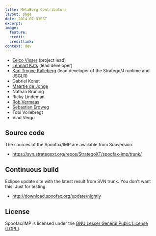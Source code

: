 ```yaml
---
title: MetaBorg Contributors
layout: page
date: 2014-07-31EST
excerpt: 
image:
  feature: 
  credit: 
  creditlink: 
context: dev
---
```


-   [Eelco Visser](http://eelcovisser.org) (project lead)
-   [Lennart Kats](http://www.lennart.cl/) (lead developer)
-   [Karl Trygve Kalleberg](/Main/KarlTrygveKalleberg) (lead developer of the Stratego/J runtime and JSGLR)
-   Gabriel Konat
-   [Maartje de Jonge](http://swerl.tudelft.nl/bin/view/Main/MaartjeDeJonge)
-   Nathan Bruning
-   Ricky Lindeman
-   [Rob Vermaas](/Main/RobVermaas)
-   [Sebastian Erdweg](http://erdweg.org)
-   Tobi Vollebregt
-   Vlad Vergu

## Source code

The sources of the Spoofax/IMP are available from Subversion.

-   <https://svn.strategoxt.org/repos/StrategoXT/spoofax-imp/trunk/>

## Continuous build

Eclipse update site with the latest result from SVN trunk. You don't want this. Just for testing.

-  <http://download.spoofax.org/update/nightly>

## License

Spoofax/IMP is licensed under the [GNU Lesser General Public License
(LGPL)](http://www.tldrlegal.com/l/lgpl2).




